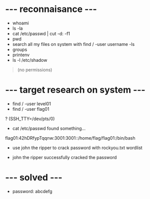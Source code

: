 # --- reconnaisance ---

- whoami
- ls -la
- cat /etc/passwd | cut -d: -f1
- pwd
- search all my files on system with find / -user username -ls
- groups
- printenv
- ls -l /etc/shadow
> (no permissions)



# --- target research on system ---

- find / -user level01
- find / -user flag01

? (SSH_TTY=/dev/pts/0)

- cat /etc/passwd
found something...

flag01:42hDRfypTqqnw:3001:3001::/home/flag/flag01:/bin/bash

- use john the ripper to crack password with rockyou.txt wordlist

- john the ripper successfully cracked the password

# --- solved ---

- password: abcdefg

